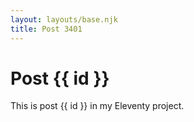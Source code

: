 ```yaml
---
layout: layouts/base.njk
title: Post 3401
---
```


# Post {{ id }}

This is post {{ id }} in my Eleventy project.
